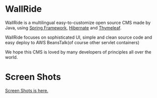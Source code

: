 WallRide
========
WallRide is a multilingual easy-to-customize open source CMS made by Java,
using [Spring Framework](http://projects.spring.io/spring-framework/), [Hibernate](http://hibernate.org/) and [Thymeleaf](http://www.thymeleaf.org/).

WallRide focuses on sophisticated UI, simple and clean source code
and easy deploy to AWS BeansTalk(of course other servlet containers)

We hope this CMS is loved by many developers of principles all over the world.

Screen Shots
========
[Screen Shots is here.](https://github.com/tagbangers/wallride/wiki/Screen-shots)